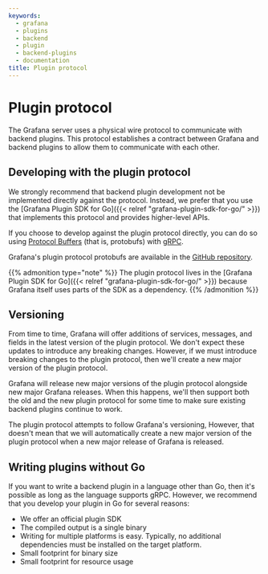```yaml
---
keywords:
  - grafana
  - plugins
  - backend
  - plugin
  - backend-plugins
  - documentation
title: Plugin protocol
---
```


# Plugin protocol

The Grafana server uses a physical wire protocol to communicate with backend plugins. This protocol establishes a contract between Grafana and backend plugins to allow them to communicate with each other.

## Developing with the plugin protocol

We strongly recommend that backend plugin development not be implemented directly against the protocol. Instead, we prefer that you use the [Grafana Plugin SDK for Go]({{< relref "grafana-plugin-sdk-for-go/" >}}) that implements this protocol and provides higher-level APIs.

If you choose to develop against the plugin protocol directly, you can do so using [Protocol Buffers](https://developers.google.com/protocol-buffers) (that is, protobufs) with [gRPC](https://grpc.io/).

Grafana's plugin protocol protobufs are available in the [GitHub repository](https://github.com/grafana/grafana-plugin-sdk-go/blob/master/proto/backend.proto).

{{% admonition type="note" %}}
The plugin protocol lives in the [Grafana Plugin SDK for Go]({{< relref "grafana-plugin-sdk-for-go/" >}}) because Grafana itself uses parts of the SDK as a dependency.
{{% /admonition %}}

## Versioning

From time to time, Grafana will offer additions of services, messages, and fields in the latest version of the plugin protocol. We don't expect these updates to introduce any breaking changes. However, if we must introduce breaking changes to the plugin protocol, then we'll create a new major version of the plugin protocol.

Grafana will release new major versions of the plugin protocol alongside new major Grafana releases. When this happens, we'll then support both the old and the new plugin protocol for some time to make sure existing backend plugins continue to work.

The plugin protocol attempts to follow Grafana's versioning, However, that doesn't mean that we will automatically create a new major version of the plugin protocol when a new major release of Grafana is released.

## Writing plugins without Go

If you want to write a backend plugin in a language other than Go, then it's possible as long as the language supports gRPC. However, we recommend that you develop your plugin in Go for several reasons:

- We offer an official plugin SDK
- The compiled output is a single binary
- Writing for multiple platforms is easy. Typically, no additional dependencies must be installed on the target platform.
- Small footprint for binary size
- Small footprint for resource usage
